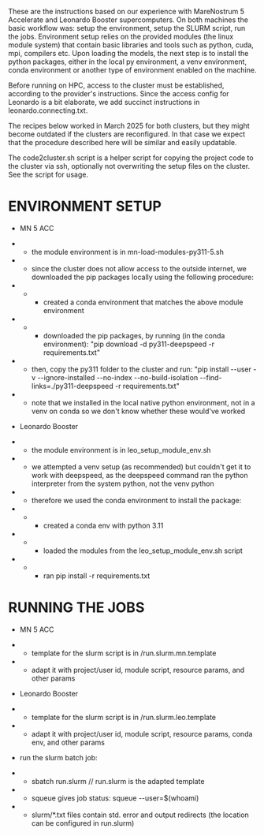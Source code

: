 These are the instructions based on our experience with MareNostrum 5 Accelerate and Leonardo Booster supercomputers.
On both machines the basic workflow was: setup the environment, setup the SLURM script, run the jobs. 
Environment setup relies on the provided modules (the linux module system) that contain basic 
libraries and tools such as python, cuda, mpi, compilers etc. Upon loading the models, the next step 
is to install the python packages, either in the  local py environment, 
a venv environment, conda environment or another type of environment enabled on the machine.

Before running on HPC, access to the cluster must be established, according to the provider's instructions.
Since the access config for Leonardo is a bit elaborate, we add succinct instructions in leonardo.connecting.txt.

The recipes below worked in March 2025 for both clusters, but they might become outdated if 
the clusters are reconfigured. In that case we expect that the procedure described here
will be similar and easily updatable.

The code2cluster.sh script is a helper script for copying the project code to the cluster via ssh, 
optionally not overwriting the setup files on the cluster. See the script for usage.

# ENVIRONMENT SETUP
- MN 5 ACC
- - the module environment is in mn-load-modules-py311-5.sh
- - since the cluster does not allow access to the outside internet, we downloaded
the pip packages locally using the following procedure:
- - - created a conda environment that matches the above module environment
- - - downloaded the pip packages, by running (in the conda environment):
"pip download -d py311-deepspeed -r requirements.txt"
 - - then, copy the py311 folder to the cluster and run:
"pip install --user -v --ignore-installed --no-index --no-build-isolation --find-links=./py311-deepspeed -r requirements.txt"
- - note that we installed in the local native python environment, not in a venv on conda
so we don't know whether these would've worked

- Leonardo Booster
- - the module environment is in leo_setup_module_env.sh
- - we attempted a venv setup (as recommended) but couldn't get it to work with deepspeed, 
as the deepspeed command ran the python interpreter from the system python, not the venv python
- - therefore we used the conda environment to install the package:
- - - created a conda env with python 3.11
- - - loaded the modules from the leo_setup_module_env.sh script
- - - ran pip install -r requirements.txt

# RUNNING THE JOBS
- MN 5 ACC
- - template for the slurm script is in /run.slurm.mn.template
- - adapt it with project/user id, module script, resource params, and other params 
- Leonardo Booster
- - template for the slurm script is in /run.slurm.leo.template
- - adapt it with project/user id, module script, resource params, conda env, and other params

- run the slurm batch job:
- - sbatch run.slurm // run.slurm is the adapted template
- - squeue gives job status: squeue --user=$(whoami)
- - slurm/*.txt files contain std. error and output redirects (the location can be
configured in run.slurm)